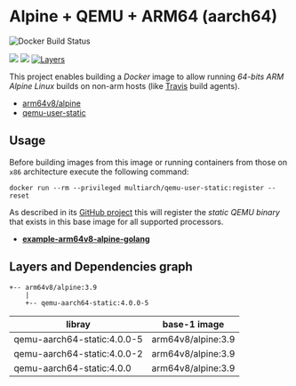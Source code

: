 # Alpine + QEMU + ARM64 (aarch64)

![Docker Build Status](https://img.shields.io/docker/build/anacha/arm64v8-alpine-qemu.svg)

[![](https://images.microbadger.com/badges/version/anacha/arm64v8-alpine-qemu.svg)](https://microbadger.com/images/anacha/arm64v8-alpine-qemu "Get your own version badge on microbadger.com")
[![](https://images.microbadger.com/badges/version/anacha/arm64v8-alpine-qemu:4.svg)](https://microbadger.com/images/anacha/arm64v8-alpine-qemu:4 "Get your own version badge on microbadger.com")
[![Layers](https://images.microbadger.com/badges/image/anacha/arm64v8-alpine-qemu.svg)](https://microbadger.com/images/anacha/arm64v8-alpine-qemu "Get your own image badge on microbadger.com")

This project enables building a *Docker* image to allow running *64-bits ARM*
*Alpine Linux* builds on non-arm hosts (like [Travis](https://travis-ci.org) build agents).

- [arm64v8/alpine](https://hub.docker.com/r/arm64v8/alpine)
- [qemu-user-static](https://github.com/multiarch/qemu-user-static/releases)

## Usage

Before building images from this image or running containers from those on `x86`
architecture execute the following command:

`docker run --rm --privileged multiarch/qemu-user-static:register --reset`

As described in its [GitHub project](https://github.com/multiarch/qemu-user-static)
this will register the *static QEMU binary* that exists in this base image
for all supported processors.

- [**example-arm64v8-alpine-golang**](https://gitlab.com/dev-to/example-arm64v8-alpine-golang)

## Layers and Dependencies graph

```text
+-- arm64v8/alpine:3.9
    |
    +-- qemu-aarch64-static:4.0.0-5
```

| libray                      | base-1 image       |
| --------------------------- | ------------------ |
| qemu-aarch64-static:4.0.0-5 | arm64v8/alpine:3.9 |
| qemu-aarch64-static:4.0.0-2 | arm64v8/alpine:3.9 |
| qemu-aarch64-static:4.0.0   | arm64v8/alpine:3.9 |
